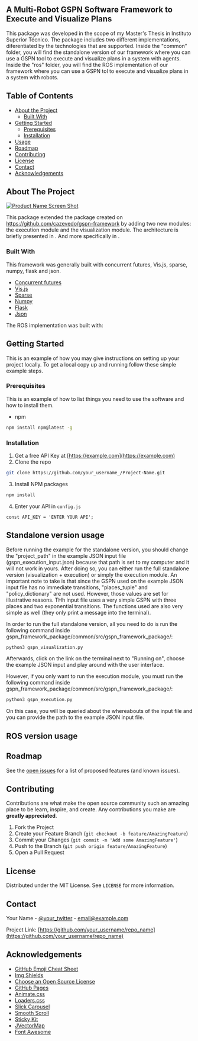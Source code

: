 <!-- TABLE OF CONTENTS -->
## A Multi-Robot GSPN Software Framework to Execute and Visualize Plans
This package was developed in the scope of my Master's Thesis in Instituto Superior Técnico. The package includes two different implementations, diferentiated by the technologies that are supported. Inside the "common" folder, you will find the standalone version of our framework where you can use a GSPN tool to execute and visualize plans in a system with agents. Inside the "ros" folder, you will find the ROS implementation of our framework where you can use a GSPN tol to execute and visualize plans in a system with robots.  

## Table of Contents

* [About the Project](#about-the-project)
  * [Built With](#built-with)
* [Getting Started](#getting-started)
  * [Prerequisites](#prerequisites)
  * [Installation](#installation)
* [Usage](#usage)
* [Roadmap](#roadmap)
* [Contributing](#contributing)
* [License](#license)
* [Contact](#contact)
* [Acknowledgements](#acknowledgements)



<!-- ABOUT THE PROJECT -->
## About The Project

[![Product Name Screen Shot][product-screenshot]](https://example.com)

This package extended the package created on https://github.com/cazevedo/gspn-framework by adding two new modules: the execution module and the visualization module. The architecture is briefly presented in . And more specifically in .

### Built With
This framework was generally built with concurrent futures, Vis.js, sparse, numpy, flask and json. 
* [Concurrent futures](https://docs.python.org/3/library/concurrent.futures.html#module-concurrent.futures)
* [Vis.js](https://visjs.org/)
* [Sparse](https://pypi.org/project/sparse/)
* [Numpy](https://numpy.org/)
* [Flask](https://flask.palletsprojects.com/en/1.1.x/)
* [Json](https://www.json.org/json-en.html)

The ROS implementation was built with:



<!-- GETTING STARTED -->
## Getting Started

This is an example of how you may give instructions on setting up your project locally.
To get a local copy up and running follow these simple example steps.

### Prerequisites

This is an example of how to list things you need to use the software and how to install them.
* npm
```sh
npm install npm@latest -g
```

### Installation

1. Get a free API Key at [https://example.com](https://example.com)
2. Clone the repo
```sh
git clone https://github.com/your_username_/Project-Name.git
```
3. Install NPM packages
```sh
npm install
```
4. Enter your API in `config.js`
```JS
const API_KEY = 'ENTER YOUR API';
```



<!-- USAGE EXAMPLES -->
## Standalone version usage 
Before running the example for the standalone version, you should change the "project_path" in the example JSON input file (gspn_execution_input.json) because that path is set to my computer and it will not work in yours. 
After doing so, you can either run the full standalone version (visualization + execution) or simply the execution module. 
An important note to take is that since the GSPN used on the example JSON input file has no immediate transitions, "places_tuple" and "policy_dictionary" are not used. However, those values are set for illustrative reasons. 
THh input file uses a very simple GSPN with three places and two exponential transitions. The functions used are also very simple as well (they only print a message into the terminal).  

In order to run the full standalone version, all you need to do is run the following command inside gspn_framework_package/common/src/gspn_framework_package/:
```sh
python3 gspn_visualization.py
```
Afterwards, click on the link on the terminal next to "Running on", choose the example JSON input and play around with the user interface. 

However, if you only want to run the execution module, you must run the following command inside gspn_framework_package/common/src/gspn_framework_package/:
```sh
python3 gspn_execution.py
```
On this case, you will be queried about the whereabouts of the input file and you can provide the path to the example JSON input file. 

<!-- USAGE EXAMPLES -->
## ROS version usage 



<!-- ROADMAP -->
## Roadmap

See the [open issues](https://github.com/othneildrew/Best-README-Template/issues) for a list of proposed features (and known issues).



<!-- CONTRIBUTING -->
## Contributing

Contributions are what make the open source community such an amazing place to be learn, inspire, and create. Any contributions you make are **greatly appreciated**.

1. Fork the Project
2. Create your Feature Branch (`git checkout -b feature/AmazingFeature`)
3. Commit your Changes (`git commit -m 'Add some AmazingFeature'`)
4. Push to the Branch (`git push origin feature/AmazingFeature`)
5. Open a Pull Request



<!-- LICENSE -->
## License

Distributed under the MIT License. See `LICENSE` for more information.



<!-- CONTACT -->
## Contact

Your Name - [@your_twitter](https://twitter.com/your_username) - email@example.com

Project Link: [https://github.com/your_username/repo_name](https://github.com/your_username/repo_name)



<!-- ACKNOWLEDGEMENTS -->
## Acknowledgements
* [GitHub Emoji Cheat Sheet](https://www.webpagefx.com/tools/emoji-cheat-sheet)
* [Img Shields](https://shields.io)
* [Choose an Open Source License](https://choosealicense.com)
* [GitHub Pages](https://pages.github.com)
* [Animate.css](https://daneden.github.io/animate.css)
* [Loaders.css](https://connoratherton.com/loaders)
* [Slick Carousel](https://kenwheeler.github.io/slick)
* [Smooth Scroll](https://github.com/cferdinandi/smooth-scroll)
* [Sticky Kit](http://leafo.net/sticky-kit)
* [JVectorMap](http://jvectormap.com)
* [Font Awesome](https://fontawesome.com)





<!-- MARKDOWN LINKS & IMAGES -->
<!-- https://www.markdownguide.org/basic-syntax/#reference-style-links -->
[contributors-shield]: https://img.shields.io/github/contributors/othneildrew/Best-README-Template.svg?style=flat-square
[contributors-url]: https://github.com/othneildrew/Best-README-Template/graphs/contributors
[forks-shield]: https://img.shields.io/github/forks/othneildrew/Best-README-Template.svg?style=flat-square
[forks-url]: https://github.com/othneildrew/Best-README-Template/network/members
[stars-shield]: https://img.shields.io/github/stars/othneildrew/Best-README-Template.svg?style=flat-square
[stars-url]: https://github.com/othneildrew/Best-README-Template/stargazers
[issues-shield]: https://img.shields.io/github/issues/othneildrew/Best-README-Template.svg?style=flat-square
[issues-url]: https://github.com/othneildrew/Best-README-Template/issues
[license-shield]: https://img.shields.io/github/license/othneildrew/Best-README-Template.svg?style=flat-square
[license-url]: https://github.com/othneildrew/Best-README-Template/blob/master/LICENSE.txt
[linkedin-shield]: https://img.shields.io/badge/-LinkedIn-black.svg?style=flat-square&logo=linkedin&colorB=555
[linkedin-url]: https://linkedin.com/in/othneildrew
[product-screenshot]: images/screenshot.png
